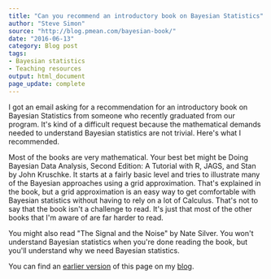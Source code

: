 ```yaml
---
title: "Can you recommend an introductory book on Bayesian Statistics"
author: "Steve Simon"
source: "http://blog.pmean.com/bayesian-book/"
date: "2016-06-13"
category: Blog post
tags:
- Bayesian statistics
- Teaching resources
output: html_document
page_update: complete
---
```


I got an email asking for a recommendation for an introductory book on Bayesian Statistics from someone who recently graduated from our program. It's kind of a difficult request because the mathematical demands needed to understand Bayesian statistics are not trivial. Here's what I recommended.

<!---More--->

Most of the books are very mathematical. Your best bet might be Doing Bayesian Data Analysis, Second Edition: A Tutorial with R, JAGS, and Stan by John Kruschke. It starts at a fairly basic level and tries to illustrate many of the Bayesian approaches using a grid approximation. That's explained in the book, but a grid approximation is an easy way to get comfortable with Bayesian statistics without having to rely on a lot of Calculus. That's not to say that the book isn't a challenge to read. It's just that most of the other books that I'm aware of are far harder to read.

You might also read "The Signal and the Noise" by Nate Silver. You won't understand Bayesian statistics when you're done reading the book, but you'll understand why we need Bayesian statistics.

You can find an [earlier version][sim1] of this page on my [blog][sim2].

[sim1]: http://blog.pmean.com/bayesian-book/
[sim2]: http://blog.pmean.com
